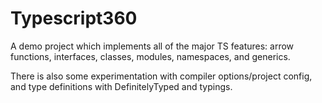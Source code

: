 # Typescript360

A demo project which implements all of the major TS features: arrow functions, interfaces, classes, modules, namespaces, and generics. 

There is also some experimentation with compiler options/project config, and type definitions with DefinitelyTyped and typings. 
